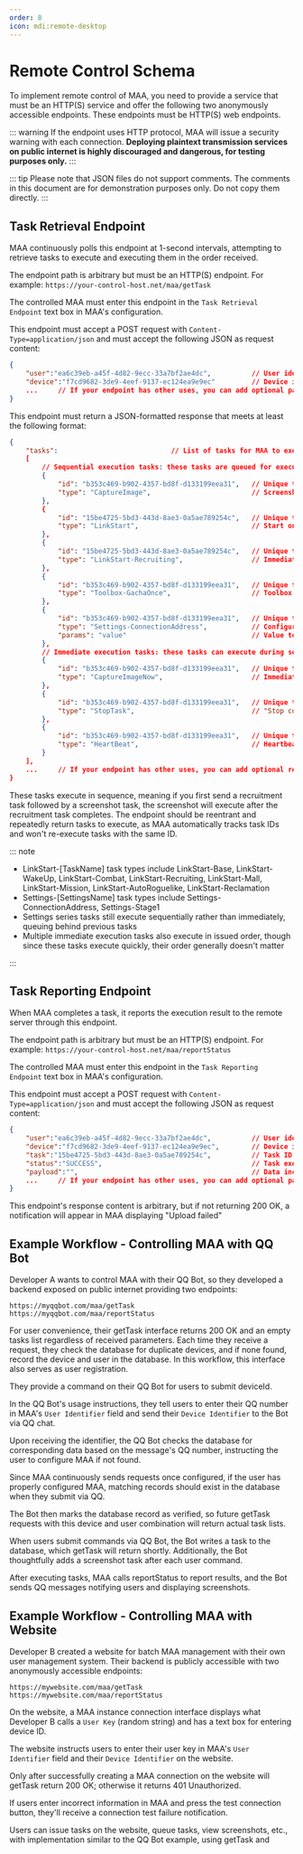 ```yaml
---
order: 8
icon: mdi:remote-desktop
---
```


# Remote Control Schema

To implement remote control of MAA, you need to provide a service that must be an HTTP(S) service and offer the following two anonymously accessible endpoints. These endpoints must be HTTP(S) web endpoints.

::: warning
If the endpoint uses HTTP protocol, MAA will issue a security warning with each connection. **Deploying plaintext transmission services on public internet is highly discouraged and dangerous, for testing purposes only.**
:::

::: tip
Please note that JSON files do not support comments. The comments in this document are for demonstration purposes only. Do not copy them directly.
:::

## Task Retrieval Endpoint

MAA continuously polls this endpoint at 1-second intervals, attempting to retrieve tasks to execute and executing them in the order received.

The endpoint path is arbitrary but must be an HTTP(S) endpoint. For example: `https://your-control-host.net/maa/getTask`

The controlled MAA must enter this endpoint in the `Task Retrieval Endpoint` text box in MAA's configuration.

This endpoint must accept a POST request with `Content-Type=application/json` and must accept the following JSON as request content:

```json
{
    "user":"ea6c39eb-a45f-4d82-9ecc-33a7bf2ae4dc",          // User identifier entered in MAA settings
    "device":"f7cd9682-3de9-4eef-9137-ec124ea9e9ec"         // Device identifier automatically generated by MAA
    ...     // If your endpoint has other uses, you can add optional parameters, but MAA only transmits user and device
}
```

This endpoint must return a JSON-formatted response that meets at least the following format:

```json
{
    "tasks":                            // List of tasks for MAA to execute, currently supported types shown in example, if tasks doesn't exist connection is considered invalid
    [
        // Sequential execution tasks: these tasks are queued for execution in the order issued
        {
            "id": "b353c469-b902-4357-bd8f-d133199eea31",   // Unique task ID, string type, used when reporting task status
            "type": "CaptureImage",                         // Screenshot task, captures current emulator screen and includes as Base64 string in task report payload. If issuing this task type, note your endpoint's maximum request size limit, as screenshots can be tens of MB, exceeding typical gateway defaults
        },
        {
            "id": "15be4725-5bd3-443d-8ae3-0a5ae789254c",   // Unique task ID, string type, used when reporting task status
            "type": "LinkStart",                            // Start one-click farming
        },
        {
            "id": "15be4725-5bd3-443d-8ae3-0a5ae789254c",   // Unique task ID, string type, used when reporting task status
            "type": "LinkStart-Recruiting",                 // Immediately execute specific one-click farming sub-function based on current configuration, ignoring main interface checkbox. Optional values detailed below
        },
        {
            "id": "b353c469-b902-4357-bd8f-d133199eea31",   // Unique task ID, string type, used when reporting task status
            "type": "Toolbox-GachaOnce",                    // Toolbox gacha task, optional values: Toolbox-GachaOnce, Toolbox-GachaTenTimes
        },
        {
            "id": "b353c469-b902-4357-bd8f-d133199eea31",   // Unique task ID, string type, used when reporting task status
            "type": "Settings-ConnectionAddress",           // Configuration modification task, equivalent to ConfigurationHelper.SetValue("ConnectionAddress", params); For security, not all settings can be modified, see below for allowed settings
            "params": "value"                               // Value to modify
        },
        // Immediate execution tasks: these tasks can execute during sequential tasks and MAA guarantees any of these will return results quickly, typically used for controlling the remote control function itself
        {
            "id": "b353c469-b902-4357-bd8f-d133199eea31",   // Unique task ID, string type, used when reporting task status
            "type": "CaptureImageNow",                      // Immediate screenshot task, similar to screenshot task above but executes immediately without waiting for other tasks
        },
        {
            "id": "b353c469-b902-4357-bd8f-d133199eea31",   // Unique task ID, string type, used when reporting task status
            "type": "StopTask",                             // "Stop current task" task, attempts to end currently running task. If task list contains other tasks, continues with next task. This task doesn't wait to confirm current task has stopped before returning, use heartbeat task to confirm stop command effectiveness
        },
        {
            "id": "b353c469-b902-4357-bd8f-d133199eea31",   // Unique task ID, string type, used when reporting task status
            "type": "HeartBeat",                            // Heartbeat task, returns immediately with currently executing sequential task's ID as payload, or empty string if no task executing
        }
    ],
    ...     // If your endpoint has other uses, you can add optional return values, but MAA only reads tasks
}
```

These tasks execute in sequence, meaning if you first send a recruitment task followed by a screenshot task, the screenshot will execute after the recruitment task completes.
The endpoint should be reentrant and repeatedly return tasks to execute, as MAA automatically tracks task IDs and won't re-execute tasks with the same ID.

::: note

- LinkStart-[TaskName] task types include LinkStart-Base, LinkStart-WakeUp, LinkStart-Combat, LinkStart-Recruiting, LinkStart-Mall, LinkStart-Mission, LinkStart-AutoRoguelike, LinkStart-Reclamation
- Settings-[SettingsName] task types include Settings-ConnectionAddress, Settings-Stage1
- Settings series tasks still execute sequentially rather than immediately, queuing behind previous tasks
- Multiple immediate execution tasks also execute in issued order, though since these tasks execute quickly, their order generally doesn't matter

:::

## Task Reporting Endpoint

When MAA completes a task, it reports the execution result to the remote server through this endpoint.

The endpoint path is arbitrary but must be an HTTP(S) endpoint. For example: `https://your-control-host.net/maa/reportStatus`

The controlled MAA must enter this endpoint in the `Task Reporting Endpoint` text box in MAA's configuration.

This endpoint must accept a POST request with `Content-Type=application/json` and must accept the following JSON as request content:

```json
{
    "user":"ea6c39eb-a45f-4d82-9ecc-33a7bf2ae4dc",          // User identifier entered in MAA settings
    "device":"f7cd9682-3de9-4eef-9137-ec124ea9e9ec",        // Device identifier automatically generated by MAA
    "task":"15be4725-5bd3-443d-8ae3-0a5ae789254c",          // Task ID being reported, corresponding to ID from task retrieval
    "status":"SUCCESS",                                     // Task execution result, SUCCESS or FAILED. Generally returns SUCCESS regardless of task execution success, FAILED only in special cases noted in task descriptions
    "payload":"",                                           // Data included in report, string type. Depends on task type, e.g., screenshot task includes Base64 string of screenshot
    ...     // If your endpoint has other uses, you can add optional parameters, but MAA only transmits user and device
}
```

This endpoint's response content is arbitrary, but if not returning 200 OK, a notification will appear in MAA displaying "Upload failed"

## Example Workflow - Controlling MAA with QQ Bot

Developer A wants to control MAA with their QQ Bot, so they developed a backend exposed on public internet providing two endpoints:

```text
https://myqqbot.com/maa/getTask
https://myqqbot.com/maa/reportStatus
```

For user convenience, their getTask interface returns 200 OK and an empty tasks list regardless of received parameters.
Each time they receive a request, they check the database for duplicate devices, and if none found, record the device and user in the database.
In this workflow, this interface also serves as user registration.

They provide a command on their QQ Bot for users to submit deviceId.

In the QQ Bot's usage instructions, they tell users to enter their QQ number in MAA's `User Identifier` field and send their `Device Identifier` to the Bot via QQ chat.

Upon receiving the identifier, the QQ Bot checks the database for corresponding data based on the message's QQ number, instructing the user to configure MAA if not found.

Since MAA continuously sends requests once configured, if the user has properly configured MAA, matching records should exist in the database when they submit via QQ.

The Bot then marks the database record as verified, so future getTask requests with this device and user combination will return actual task lists.

When users submit commands via QQ Bot, the Bot writes a task to the database, which getTask will return shortly. Additionally, the Bot thoughtfully adds a screenshot task after each user command.

After executing tasks, MAA calls reportStatus to report results, and the Bot sends QQ messages notifying users and displaying screenshots.

## Example Workflow - Controlling MAA with Website

Developer B created a website for batch MAA management with their own user management system. Their backend is publicly accessible with two anonymously accessible endpoints:

```text
https://mywebsite.com/maa/getTask
https://mywebsite.com/maa/reportStatus
```

On the website, a MAA instance connection interface displays what Developer B calls a `User Key` (random string) and has a text box for entering device ID.

The website instructs users to enter their user key in MAA's `User Identifier` field and their `Device Identifier` on the website.

Only after successfully creating a MAA connection on the website will getTask return 200 OK; otherwise it returns 401 Unauthorized.

If users enter incorrect information in MAA and press the test connection button, they'll receive a connection test failure notification.

Users can issue tasks on the website, queue tasks, view screenshots, etc., with implementation similar to the QQ Bot example, using getTask and
